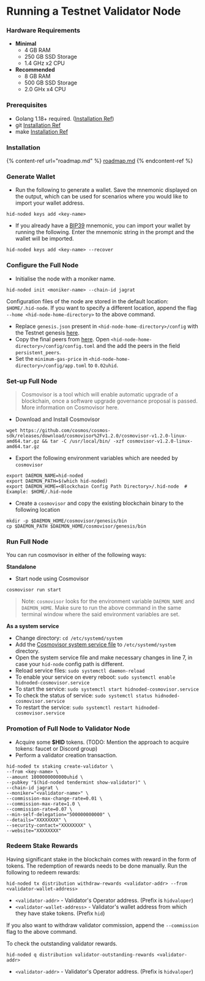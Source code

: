 # Running a Testnet Validator Node

### Hardware Requirements

* **Minimal**
  * 4 GB RAM
  * 250 GB SSD Storage
  * 1.4 GHz x2 CPU
* **Recommended**
  * 8 GB RAM
  * 500 GB SSD Storage
  * 2.0 GHx x4 CPU

### Prerequisites

* Golang 1.18+ required. ([Installation Ref](https://go.dev/doc/install))
* git [Installation Ref](https://git-scm.com/book/en/v2/Getting-Started-Installing-Git)
* make [Installation Ref](https://linuxhint.com/install-make-ubuntu/)

### Installation

{% content-ref url="roadmap.md" %}
[roadmap.md](roadmap.md)
{% endcontent-ref %}

### Generate Wallet

* Run the following to generate a wallet. Save the mnemonic displayed on the output, which can be used for scenarios where you would like to import your wallet address.

```
hid-noded keys add <key-name>
```

* If you already have a [BIP39](https://github.com/bitcoin/bips/tree/master/bip-0039) mnemonic, you can import your wallet by running the following. Enter the mnemonic string in the prompt and the wallet will be imported.

```
hid-noded keys add <key-name> --recover
```

### Configure the Full Node

* Initialise the node with a moniker name.

```
hid-noded init <moniker-name> --chain-id jagrat
```

Configuration files of the node are stored in the default location: `$HOME/.hid-node`. If you want to specify a different location, append the flag `--home <hid-node-home-directory>` to the above command.

* Replace `genesis.json` present in `<hid-node-home-directory>/config` with the Testnet genesis [here](https://github.com/hypersign-protocol/networks/blob/master/testnet/jagrat/final_genesis.json).
* Copy the final peers from [here](https://github.com/hypersign-protocol/networks/blob/master/testnet/jagrat/final_peers.txt). Open `<hid-node-home-directory>/config/config.toml` and the add the peers in the field `persistent_peers`.
* Set the `minimum-gas-price` in `<hid-node-home-directory>/config/app.toml` to `0.02uhid`.

### Set-up Full Node
> Cosmovisor is a tool which will enable automatic upgrade of a blockchain, once a software upgrade governance proposal is passed. More information on Cosmovisor here.

* Download and Install Cosmovisor

```
wget https://github.com/cosmos/cosmos-sdk/releases/download/cosmovisor%2Fv1.2.0/cosmovisor-v1.2.0-linux-amd64.tar.gz && tar -C /usr/local/bin/ -xzf cosmovisor-v1.2.0-linux-amd64.tar.gz
```

* Export the following environment variables which are needed by `cosmovisor`

```
export DAEMON_NAME=hid-noded
export DAEMON_PATH=$(which hid-noded)
export DAEMON_HOME=<Blockchain Config Path Directory>/.hid-node  # Example: $HOME/.hid-node
```

* Create a `cosmovisor` and copy the existing blockchain binary to the following location

```
mkdir -p $DAEMON_HOME/cosmovisor/genesis/bin
cp $DAEMON_PATH $DAEMON_HOME/cosmovisor/genesis/bin
```

### Run Full Node

You can run cosmovisor in either of the following ways:

**Standalone**

* Start node using Cosmovisor

```
cosmovisor run start
```
> Note: `cosmovisor` looks for the environment variable `DAEMON_NAME` and `DAEMON_HOME`. Make sure to run the above command in the same terminal window where the said environment variables are set.

**As a system service**

- Change directory: `cd /etc/systemd/system`
- Add the [Cosmovisor system service file](https://github.com/hypersign-protocol/hid-node/blob/main/contrib/hidnoded-cosmovisor.service) to `/etc/systemd/system` directory.
- Open the system service file and make necessary changes in line 7, in case your `hid-node` config path is different.
- Reload service files: `sudo systemctl daemon-reload`
- To enable your service on every reboot: `sudo systemctl enable hidnoded-cosmovisor.service`
- To start the service: `sudo systemctl start hidnoded-cosmovisor.service`
- To check the status of service: `sudo systemctl status hidnoded-cosmovisor.service`
- To restart the service: `sudo systemctl restart hidnoded-cosmovisor.service`

### Promotion of Full Node to Validator Node

* Acquire some **$HID** tokens. (TODO: Mention the approach to acquire tokens: faucet or Discord group)
* Perform a validator creation transaction.

```
hid-noded tx staking create-validator \
--from <key-name> \
--amount 1000000000000uhid \
--pubkey "$(hid-noded tendermint show-validator)" \
--chain-id jagrat \
--moniker="<validator-name>" \
--commission-max-change-rate=0.01 \
--commission-max-rate=1.0 \
--commission-rate=0.07 \
--min-self-delegation="500000000000" \
--details="XXXXXXXX" \
--security-contact="XXXXXXXX" \
--website="XXXXXXXX"
```

### Redeem Stake Rewards

Having significant stake in the blockchain comes with reward in the form of tokens. The redemption of rewards needs to be done manually. Run the following to redeem rewards:

```
hid-noded tx distribution withdraw-rewards <validator-addr> --from <validator-wallet-address>
```
- `<validator-addr>` - Validator's Operator address. (Prefix is `hidvaloper`)
- `<validator-wallet-address>` - Validator's wallet address from which they have stake tokens. (Prefix `hid`)

If you also want to withdraw validator commission, append the `--commission` flag to the above command.

To check the outstanding validator rewards.

```
hid-noded q distribution validator-outstanding-rewards <validator-addr>
```
- `<validator-addr>` - Validator's Operator address. (Prefix is `hidvaloper`)
